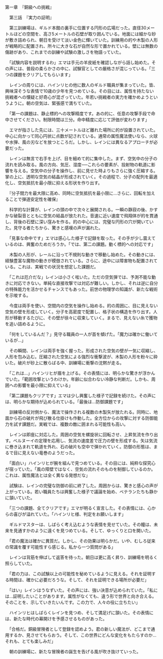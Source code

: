 第一章　『銅級への挑戦』

　第三話　『実力の証明』

　第三訓練場は、ギルド本館の裏手に位置する円形の広場だった。直径30メートルほどの空間を、高さ5メートルの石壁が取り囲んでいる。地面には細かな砂が敷き詰められ、朝日を受けて淡い金色に輝いていた。訓練用の的や木製の人形が戦略的に配置され、所々に大きな石が自然な形で置かれている。壁には無数の傷跡があり、これまでの訓練や試験の激しさを物語っていた。

　「試験内容を説明するわ」エマは手元の羊皮紙を確認しながら話し始めた。その声には、普段の柔らかさの中に、試験官としての厳格さが混じっている。「三つの課題をクリアしてもらいます」

　レインの周りには、ハインリヒの他に数人のギルド職員が集まっていた。皆、興味深そうな表情で10歳の少年を見つめている。その目には、属性を持たない挑戦者への懐疑と好奇心が混ざっていた。年若い挑戦者の実力を確かめようというように。朝の空気は、緊張感で満ちていた。

　「第一の課題は、静止標的への攻撃精度です。あの的に、任意の攻撃手段で命中させてください。制限時間は三分。命中精度に応じて評価が変わります」

　エマが指さした先には、三十メートルほど離れた場所に的が設置されていた。中心に向かって同心円状に点数が記されている。通常の属性魔法使いなら、火球や水弾、風の刃などを放つところだ。しかし、レインには異なるアプローチが必要だった。

　レインは無言で右手を上げ、目を細めて的に集中した。まず、空気中の分子の流れを読み取る。風の方向、気圧、湿度──これらの要素が、投射物の軌道に影響を与える。空気中の分子を操作し、前に見せた時よりもさらに強く圧縮する。掌の上に、透明な空気の結晶が形成されていく。その過程で、分子の配列を最適化し、空気抵抗を最小限に抑える形状を作り出す。

　『分子間力を最大限に高め、同時に空気抵抗を最小限に...さらに、回転を加えることで弾道安定性を確保』

　科学的な計算が、レインの頭の中で次々と展開される。一瞬の静寂の後、かすかな破裂音とともに空気の結晶が放たれた。音速に近い速度で飛翔体が的を貫通し、背後の石壁に深い窪みを作る。的の中心には、完璧な円形の穴が開いていた。見守る者たちから、驚きと感嘆の声が漏れた。

　「見事な命中です」エマは感心した様子で記録を取った。その手が少し震えているのは、興奮のためだろうか。「では、第二の課題。動く標的への対応です」

　木製の人形が、レールに沿って不規則な動きで移動し始めた。その動きには、経験豊富な魔物の動きが模倣されている。さらに、途中には障害物も配置されている。これは、実戦での状況を想定した課題だ。

　「これは厄介だな」レインは小さく呟いた。ただの空気弾では、予測不能な動きに対応できない。単純な直接攻撃では対応が難しい。しかし、それは逆に自分の特殊能力を活かせるチャンスでもあった。前世の物理学の知識が、新たな戦術を示唆する。

　今度は両手を使い、空間内の空気を操作し始める。的の周囲に、目に見えない空気の壁を形成していく。分子を高密度で配置し、格子状の構造を作り出す。人形が移動するたびに、その壁が徐々に収束していく。まるで、見えない糸で獲物を追い詰めるように。

　「何をしているんだ？」見守る職員の一人が首を傾げた。「魔力は確かに働いているが...」

　その瞬間、レインは両手を強く握った。形成された空気の壁が一気に収縮し、人形を包み込む。圧縮された空気による強烈な衝撃波が、木製の人形を粉々に砕いた。破片が砂上に散らばる中、訓練場に衝撃の沈黙が走る。

　「これは...」ハインリヒが眉を上げる。その表情には、明らかな驚きが浮かんでいた。「範囲攻撃というわけか。年齢に似合わない冷静な判断だ。しかも、周囲への影響を最小限に抑えている」

　「第二課題もクリアです」エマは少し興奮した様子で記録を続けた。その声には、明らかな期待が込められている。「最後は...防御課題です」

　訓練場の反対側から、魔法で操作される複数の木製矢が放たれる。同時に、地面から石の破片が飛び散る仕掛けも作動した。全方位からの攻撃に対する防御能力を試す課題だ。実戦では、複数の敵に囲まれる可能性も高い。

　レインは即座に対応した。周囲の空気を螺旋状に回転させ、上昇気流を作り出す。ベルヌーイの定理を応用し、気流の速度差で圧力の壁を形成する。矢は気流に巻き込まれて軌道を外れ、石の破片も空中で弾かれていく。防御の形態は、まるで目に見えない竜巻のようだった。

　「面白い」ハインリヒが腕を組んで見つめている。その目には、純粋な探究心が宿っていた。「風の障壁ではなく、空気の流れそのものを制御しているのか。これは、属性魔法とは全く異なる発想だな」

　試験は、レインの完璧な防御の前に終了した。周囲からは、驚きと感心の声が上がっている。若い職員たちは興奮した様子で議論を始め、ベテランたちも静かに頷いていた。

　「三つの課題、全てクリアです」エマが明るく宣言した。その表情には、心からの喜びが溢れていた。「ハインリヒ様、判定をお願いします」

　ギルドマスターは、しばらく考え込むような表情を見せていた。その瞳は、未来を見通すかのように遠くを見つめている。そして、ゆっくりと口を開いた。

　「君の魔法は確かに異質だ。しかし、その効果は明らかだ。いや、むしろ従来の常識を覆す可能性すら感じる。私から一つ質問がある」

　レインは背筋を伸ばして返答を待った。朝日は更に高く昇り、訓練場を明るく照らしていた。

　「君の力は、この試験以上の可能性を秘めているように見える。それを証明する時間は、確かに必要だろうな。そして、それを証明できる場所が必要だ」

　「はい」レインはうなずいた。その声には、強い決意が込められていた。「私には...証明したいことがあります。属性がなくても、違う形で世界と向き合える。そのことを、示していきたいんです。この力で、人々の役に立ちたい」

　ハインリヒはしばらくレインを見つめ、そして満足げに頷いた。その表情には、新たな時代の幕開けを予感させるものがあった。

　「合格だ。銅級冒険者として登録を認めよう。君の新しい魔法が、どこまで通用するか、見させてもらおう。そして、この世界にどんな変化をもたらすのか...それも、とても楽しみだ」

　朝の訓練場に、新たな冒険者の誕生を告げる風が吹き抜けていった。